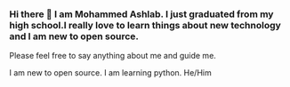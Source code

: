 ### Hi there 👋 I am Mohammed Ashlab. I just graduated from my high school.I really love to learn things about new technology and I am new to open source.
Please feel free to say anything about me and guide me.

I am new to open source.
I am learning python.
He/Him

<!--

- 🌱 I’m currently learning Python
- 🤔 I’m looking for help with open source
- 😄 Pronouns: He/Him
- ⚡ Fun fact: I am an extrovert
-->
